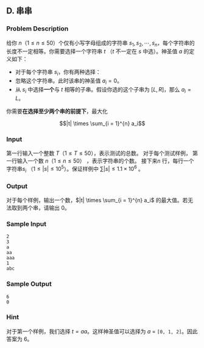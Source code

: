 ## D. 串串

### Problem Description

给你 $n$（$1 \leq n \leq 50$）个仅有小写字母组成的字符串 $s_1, s_2, \cdots, s_n$，每个字符串的长度不一定相等。你需要选择一个字符串 $t$ （$t$ 不一定在 $s$ 中选）。神圣值 $a$ 的定义如下：
- 对于每个字符串 $s_i$，你有两种选择：
- 忽略这个字符串。此时该串的神圣值 $a_i = 0$。
- 从 $s_i$ 中选择**一个**与 $t$ 相等的子串。假设你选的这个子串为 $[L, R]$，那么 $a_i = L$。

你需要**在选择至少两个串的前提下**，最大化

$$|t| \times \sum_{i = 1}^{n} a_i$$

### Input

第一行输入一个整数 $T$（$1 \le T \le 50$），表示测试的总数。
对于每个测试样例， 第一行输入一个数 $n$（$1 \leq n \leq 50$）
，表示字符串的个数。 接下来$n$ 行，每行一个字符串$s_i$ （$1 \leq |s| \leq 10^5$）。保证样例中 $\sum |s| \leq 1.1 \times10^6$ 。

### Output

对于每个样例，输出一个数，$|t| \times \sum_{i = 1}^{n} a_i$ 的最大值。若无法取到两个串，请输出 $0$。

### Sample Input

```plain
2
3
a
aa
aaa
1
abc
```

### Sample Output

```plain
6
0
```

### Hint

对于第一个样例，我们选择 $t = aa$。这样神圣值可以选择为 $a$ = `[0, 1, 2]`。因此答案为 6。

